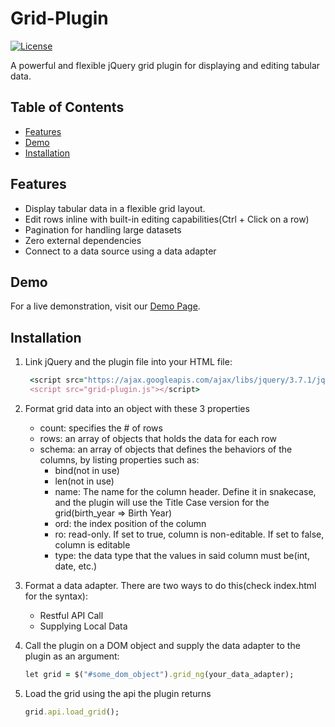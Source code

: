 # Grid-Plugin

[![License](https://img.shields.io/badge/License-MIT-blue.svg)](LICENSE)

A powerful and flexible jQuery grid plugin for displaying and editing tabular data.

## Table of Contents

- [Features](#features)
- [Demo](#demo)
- [Installation](#installation)

## Features

- Display tabular data in a flexible grid layout.
- Edit rows inline with built-in editing capabilities(Ctrl + Click on a row)
- Pagination for handling large datasets
- Zero external dependencies
- Connect to a data source using a data adapter
  
## Demo

For a live demonstration, visit our [Demo Page](https://global-virtual-networks.github.io/Grid-Plugin/).

## Installation

1. Link jQuery and the plugin file into your HTML file:
   ```ruby
    <script src="https://ajax.googleapis.com/ajax/libs/jquery/3.7.1/jquery.min.js"></script>
    <script src="grid-plugin.js"></script>
    ```
2. Format grid data into an object with these 3 properties
   - count: specifies the # of rows
   - rows: an array of objects that holds the data for each row
   - schema: an array of objects that defines the behaviors of the columns, by listing properties such as:
     - bind(not in use)
     - len(not in use)
     - name: The name for the column header. Define it in snakecase, and the plugin will use the Title Case version for the grid(birth_year => Birth Year)
     - ord: the index position of the column
     - ro: read-only. If set to true, column is non-editable. If set to false, column is editable
     - type: the data type that the values in said column must be(int, date, etc.)

2. Format a data adapter. There are two ways to do this(check index.html for the syntax):
    - Restful API Call
    - Supplying Local Data

3. Call the plugin on a DOM object and supply the data adapter to the plugin as an argument:
    ```ruby
    let grid = $("#some_dom_object").grid_ng(your_data_adapter);
    ```

5. Load the grid using the api the plugin returns
    ```ruby
    grid.api.load_grid();
    ```

